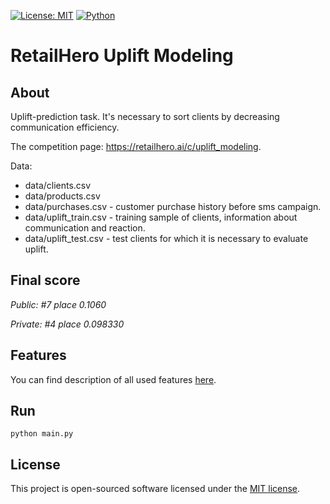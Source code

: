 [![License: MIT](https://img.shields.io/badge/License-MIT-yellow.svg)](https://github.com/rugleb/surname-detection/blob/master/LICENSE)
[![Python](https://img.shields.io/badge/Python-3.7%20%7C%203.8-green)](https://www.python.org/)

RetailHero Uplift Modeling
==========================

## About

Uplift-prediction task. It's necessary to sort clients by decreasing communication efficiency.

The competition page: https://retailhero.ai/c/uplift_modeling.

Data:
- data/clients.csv
- data/products.csv
- data/purchases.csv - customer purchase history before sms campaign.
- data/uplift_train.csv - training sample of clients, information about communication and reaction.
- data/uplift_test.csv - test clients for which it is necessary to evaluate uplift.

## Final score

*Public: #7 place 0.1060*

*Private: #4 place 0.098330*

## Features

You can find description of all used features [here](https://github.com/feldlime/X5RetailHeroUplift/wiki/Features).

## Run

```
python main.py
```

## License

This project is open-sourced software licensed under the [MIT license](https://github.com/feldlime/X5RetailHeroUplift/blob/master/LICENSE).
